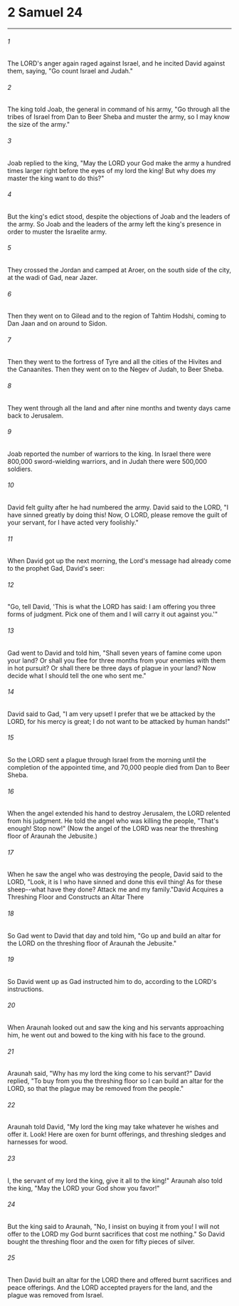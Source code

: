 # 2 Samuel 24
***



###### 1 
The LORD's anger again raged against Israel, and he incited David against them, saying, "Go count Israel and Judah." 

###### 2 
The king told Joab, the general in command of his army, "Go through all the tribes of Israel from Dan to Beer Sheba and muster the army, so I may know the size of the army." 

###### 3 
Joab replied to the king, "May the LORD your God make the army a hundred times larger right before the eyes of my lord the king! But why does my master the king want to do this?" 

###### 4 
But the king's edict stood, despite the objections of Joab and the leaders of the army. So Joab and the leaders of the army left the king's presence in order to muster the Israelite army. 

###### 5 
They crossed the Jordan and camped at Aroer, on the south side of the city, at the wadi of Gad, near Jazer. 

###### 6 
Then they went on to Gilead and to the region of Tahtim Hodshi, coming to Dan Jaan and on around to Sidon. 

###### 7 
Then they went to the fortress of Tyre and all the cities of the Hivites and the Canaanites. Then they went on to the Negev of Judah, to Beer Sheba. 

###### 8 
They went through all the land and after nine months and twenty days came back to Jerusalem. 

###### 9 
Joab reported the number of warriors to the king. In Israel there were 800,000 sword-wielding warriors, and in Judah there were 500,000 soldiers. 

###### 10 
David felt guilty after he had numbered the army. David said to the LORD, "I have sinned greatly by doing this! Now, O LORD, please remove the guilt of your servant, for I have acted very foolishly." 

###### 11 
When David got up the next morning, the Lord's message had already come to the prophet Gad, David's seer: 

###### 12 
"Go, tell David, 'This is what the LORD has said: I am offering you three forms of judgment. Pick one of them and I will carry it out against you.'" 

###### 13 
Gad went to David and told him, "Shall seven years of famine come upon your land? Or shall you flee for three months from your enemies with them in hot pursuit? Or shall there be three days of plague in your land? Now decide what I should tell the one who sent me." 

###### 14 
David said to Gad, "I am very upset! I prefer that we be attacked by the LORD, for his mercy is great; I do not want to be attacked by human hands!" 

###### 15 
So the LORD sent a plague through Israel from the morning until the completion of the appointed time, and 70,000 people died from Dan to Beer Sheba. 

###### 16 
When the angel extended his hand to destroy Jerusalem, the LORD relented from his judgment. He told the angel who was killing the people, "That's enough! Stop now!" (Now the angel of the LORD was near the threshing floor of Araunah the Jebusite.) 

###### 17 
When he saw the angel who was destroying the people, David said to the LORD, "Look, it is I who have sinned and done this evil thing! As for these sheep--what have they done? Attack me and my family."David Acquires a Threshing Floor and Constructs an Altar There 

###### 18 
So Gad went to David that day and told him, "Go up and build an altar for the LORD on the threshing floor of Araunah the Jebusite." 

###### 19 
So David went up as Gad instructed him to do, according to the LORD's instructions. 

###### 20 
When Araunah looked out and saw the king and his servants approaching him, he went out and bowed to the king with his face to the ground. 

###### 21 
Araunah said, "Why has my lord the king come to his servant?" David replied, "To buy from you the threshing floor so I can build an altar for the LORD, so that the plague may be removed from the people." 

###### 22 
Araunah told David, "My lord the king may take whatever he wishes and offer it. Look! Here are oxen for burnt offerings, and threshing sledges and harnesses for wood. 

###### 23 
I, the servant of my lord the king, give it all to the king!" Araunah also told the king, "May the LORD your God show you favor!" 

###### 24 
But the king said to Araunah, "No, I insist on buying it from you! I will not offer to the LORD my God burnt sacrifices that cost me nothing." So David bought the threshing floor and the oxen for fifty pieces of silver. 

###### 25 
Then David built an altar for the LORD there and offered burnt sacrifices and peace offerings. And the LORD accepted prayers for the land, and the plague was removed from Israel.
